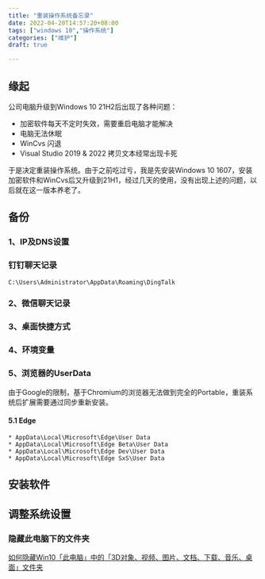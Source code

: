 ```yaml
---
title: "重装操作系统备忘录"
date: 2022-04-20T14:57:20+08:00
tags: ["windows 10","操作系统"]
categories: ["维护"]
draft: true

---
```


## 缘起
公司电脑升级到Windows 10 21H2后出现了各种问题：

* 加密软件每天不定时失效，需要重启电脑才能解决
* 电脑无法休眠
* WinCvs 闪退
* Visual Studio 2019 & 2022 拷贝文本经常出现卡死

于是决定重装操作系统。由于之前吃过亏，我是先安装Windows 10 1607，安装加密软件和WinCvs后又升级到21H1，经过几天的使用，没有出现上述的问题，以后就在这一版本养老了。

## 备份
### 1、IP及DNS设置
### 钉钉聊天记录 

    C:\Users\Administrator\AppData\Roaming\DingTalk
### 2、微信聊天记录
### 3、桌面快捷方式
### 4、环境变量
### 5、浏览器的UserData
由于Google的限制，基于Chromium的浏览器无法做到完全的Portable，重装系统后扩展需要通过同步重新安装。
#### 5.1 Edge    
    * AppData\Local\Microsoft\Edge\User Data
    * AppData\Local\Microsoft\Edge Beta\User Data
    * AppData\Local\Microsoft\Edge Dev\User Data
    * AppData\Local\Microsoft\Edge SxS\User Data

## 安装软件

## 调整系统设置

### 隐藏此电脑下的文件夹
[如何隐藏Win10「此电脑」中的「3D对象、视频、图片、文档、下载、音乐、桌面」文件夹](https://fengooge.blogspot.com/2019/01/how-to-hide-the-useless-folders-in-Windows-10.html)
